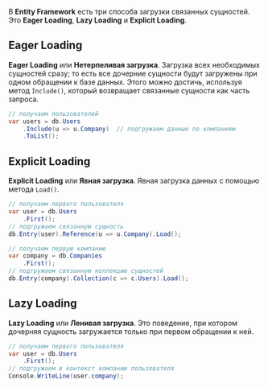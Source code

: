 В **Entity Framework** есть три способа загрузки связанных сущностей. Это **Eager Loading**, **Lazy Loading** и **Explicit Loading**.

## Eager Loading

**Eager Loading** или **Нетерпеливая загрузка**. Загрузка всех необходимых сущностей сразу; то есть все дочерние сущности будут загружены при одном обращении к базе данных. Этого можно достичь, используя метод `Include()`, который возвращает связанные сущности как часть запроса.

```cs
// получаем пользователей
var users = db.Users
    .Include(u => u.Company)  // подгружаем данные по компаниям
    .ToList();
```

## Explicit Loading

**Explicit Loading** или **Явная загрузка**. Явная загрузка данных с помощью метода `Load()`.

```cs
// получаем первого пользователя
var user = db.Users
    .First();
// подгружаем связанную сущность
db.Entry(user).Reference(u => u.Company).Load();
```

```cs
// получаем первую компанию
var company = db.Companies
    .First();
// подгружаем связанную коллекцию сущностей
db.Entry(company).Collection(c => c.Users).Load();
```

## Lazy Loading

**Lazy Loading** или **Ленивая загрузка**. Это поведение, при котором дочерняя сущность загружается только при первом обращении к ней.

```cs
// получаем первого пользователя
var user = db.Users
    .First();
// подгружаем в контекст компанию пользователя
Console.WriteLine(user.company);
```
